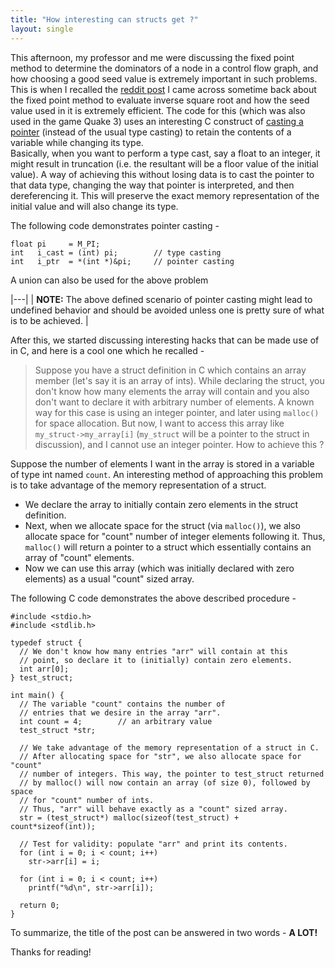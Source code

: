 ```yaml
---
title: "How interesting can structs get ?"
layout: single
---
```


This afternoon, my professor and me were discussing the fixed point method to determine the dominators of a node in a control flow graph, and how choosing a good seed value is extremely important in such problems. This is when I recalled the [reddit post](https://www.reddit.com/r/programming/comments/t9zb/origin_of_quake3s_fast_invsqrt/) I came across sometime back about the fixed point method to evaluate inverse square root and how the seed value used in it is extremely efficient. The code for this (which was also used in the game Quake 3) uses an interesting C construct of [casting a pointer](https://www.reddit.com/r/programming/comments/t9zb/origin_of_quake3s_fast_invsqrt/ctaek/) (instead of the usual type casting) to retain the contents of a variable while changing its type.  
Basically, when you want to perform a type cast, say a float to an integer, it might result in truncation (i.e. the resultant will be a floor value of the initial value). A way of achieving this without losing data is to cast the pointer to that data type, changing the way that pointer is interpreted, and then dereferencing it. This will preserve the exact memory representation of the initial value and will also change its type.  

The following code demonstrates pointer casting -

```
float pi     = M_PI;
int   i_cast = (int) pi;        // type casting
int   i_ptr  = *(int *)&pi;     // pointer casting
```

A union can also be used for the above problem

|---|
| **NOTE:** The above defined scenario of pointer casting might lead to undefined behavior and should be avoided unless one is pretty sure of what is to be achieved. |


After this, we started discussing interesting hacks that can be made use of in C, and here is a cool one which he recalled -

> Suppose you have a struct definition in C which contains an array member (let's say it is an array of ints). While declaring the struct, you don't know how many elements the array will contain and you also don't want to declare it with arbitrary number of elements. A known way for this case is using an integer pointer, and later using `malloc()` for space allocation. But now, I want to access this array like `my_struct->my_array[i]` (`my_struct` will be a pointer to the struct in discussion), and I cannot use an integer pointer. How to achieve this ?

Suppose the number of elements I want in the array is stored in a variable of type int named `count`. An interesting method of approaching this problem is to take advantage of the memory representation of a struct.  

- We declare the array to initially contain zero elements in the struct definition.
- Next, when we allocate space for the struct (via `malloc()`), we also allocate space for "count" number of integer elements following it. Thus, `malloc()` will return a pointer to a struct which essentially contains an array of "count" elements.
- Now we can use this array (which was initially declared with zero elements) as a usual "count" sized array.

The following C code demonstrates the above described procedure -

```
#include <stdio.h>
#include <stdlib.h>

typedef struct {
  // We don't know how many entries "arr" will contain at this
  // point, so declare it to (initially) contain zero elements.
  int arr[0];
} test_struct;

int main() {
  // The variable "count" contains the number of
  // entries that we desire in the array "arr".
  int count = 4;        // an arbitrary value
  test_struct *str;

  // We take advantage of the memory representation of a struct in C.
  // After allocating space for "str", we also allocate space for "count"
  // number of integers. This way, the pointer to test_struct returned
  // by malloc() will now contain an array (of size 0), followed by space
  // for "count" number of ints.
  // Thus, "arr" will behave exactly as a "count" sized array.
  str = (test_struct*) malloc(sizeof(test_struct) + count*sizeof(int));

  // Test for validity: populate "arr" and print its contents.
  for (int i = 0; i < count; i++)
    str->arr[i] = i;

  for (int i = 0; i < count; i++)
    printf("%d\n", str->arr[i]);

  return 0;
}
```

To summarize, the title of the post can be answered in two words - **A LOT!**

Thanks for reading!
